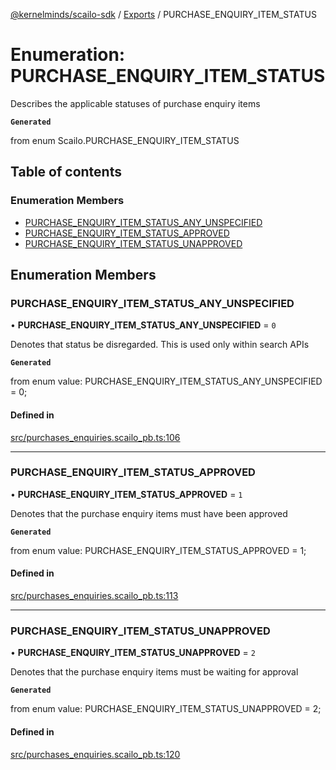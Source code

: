 [@kernelminds/scailo-sdk](../README.md) / [Exports](../modules.md) / PURCHASE\_ENQUIRY\_ITEM\_STATUS

# Enumeration: PURCHASE\_ENQUIRY\_ITEM\_STATUS

Describes the applicable statuses of purchase enquiry items

**`Generated`**

from enum Scailo.PURCHASE_ENQUIRY_ITEM_STATUS

## Table of contents

### Enumeration Members

- [PURCHASE\_ENQUIRY\_ITEM\_STATUS\_ANY\_UNSPECIFIED](PURCHASE_ENQUIRY_ITEM_STATUS.md#purchase_enquiry_item_status_any_unspecified)
- [PURCHASE\_ENQUIRY\_ITEM\_STATUS\_APPROVED](PURCHASE_ENQUIRY_ITEM_STATUS.md#purchase_enquiry_item_status_approved)
- [PURCHASE\_ENQUIRY\_ITEM\_STATUS\_UNAPPROVED](PURCHASE_ENQUIRY_ITEM_STATUS.md#purchase_enquiry_item_status_unapproved)

## Enumeration Members

### PURCHASE\_ENQUIRY\_ITEM\_STATUS\_ANY\_UNSPECIFIED

• **PURCHASE\_ENQUIRY\_ITEM\_STATUS\_ANY\_UNSPECIFIED** = ``0``

Denotes that status be disregarded. This is used only within search APIs

**`Generated`**

from enum value: PURCHASE_ENQUIRY_ITEM_STATUS_ANY_UNSPECIFIED = 0;

#### Defined in

[src/purchases_enquiries.scailo_pb.ts:106](https://github.com/scailo/ts-sdk/blob/c10a36b57201dfa5903d4b53efa1e62aa6208936/src/purchases_enquiries.scailo_pb.ts#L106)

___

### PURCHASE\_ENQUIRY\_ITEM\_STATUS\_APPROVED

• **PURCHASE\_ENQUIRY\_ITEM\_STATUS\_APPROVED** = ``1``

Denotes that the purchase enquiry items must have been approved

**`Generated`**

from enum value: PURCHASE_ENQUIRY_ITEM_STATUS_APPROVED = 1;

#### Defined in

[src/purchases_enquiries.scailo_pb.ts:113](https://github.com/scailo/ts-sdk/blob/c10a36b57201dfa5903d4b53efa1e62aa6208936/src/purchases_enquiries.scailo_pb.ts#L113)

___

### PURCHASE\_ENQUIRY\_ITEM\_STATUS\_UNAPPROVED

• **PURCHASE\_ENQUIRY\_ITEM\_STATUS\_UNAPPROVED** = ``2``

Denotes that the purchase enquiry items must be waiting for approval

**`Generated`**

from enum value: PURCHASE_ENQUIRY_ITEM_STATUS_UNAPPROVED = 2;

#### Defined in

[src/purchases_enquiries.scailo_pb.ts:120](https://github.com/scailo/ts-sdk/blob/c10a36b57201dfa5903d4b53efa1e62aa6208936/src/purchases_enquiries.scailo_pb.ts#L120)
